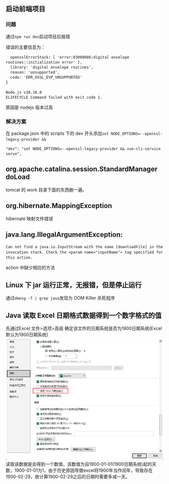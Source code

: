 ## 启动前端项目

### 问题

通过`npm run dev`启动项目后报错

错误的主要信息为：

```
  opensslErrorStack: [ 'error:03000086:digital envelope routines::initialization error' ],
  library: 'digital envelope routines',
  reason: 'unsupported',
  code: 'ERR_OSSL_EVP_UNSUPPORTED'
}

Node.js v18.16.0
ELIFECYCLE Command failed with exit code 1.
```

原因是 nodejs 版本过高

### 解决方案

在 package.json 中的 scripts 下的 dev 开头添加`set NODE_OPTIONS=--openssl-legacy-provider && `

```
"dev": "set NODE_OPTIONS=--openssl-legacy-provider && vue-cli-service serve",
```

## org.apache.catalina.session.StandardManager doLoad

tomcat 的 work 目录下面的东西删一遍。

## org.hibernate.MappingException

hibernate 映射文件错误

## java.lang.IllegalArgumentException:

`Can not find a java.io.InputStream with the name [downloadFile] in the invocation stack. Check the <param name="inputName"> tag specified for this action.`

action 中缺少相应的方法

## Linux 下 jar 运行正常，无报错，但是停止运行

通过`dmesg -T | grep java`发现为 OOM Killer 杀死程序

## Java 读取 Excel 日期格式数据得到一个数字格式的值

先通过Excel 文件>选项>高级 确定该文件的日期系统是否为1900日期系统(Excel默认为1900日期系统)
![img.png](img.png)
读取该数据是会得到一个数值，该数值为自1900-01-01(1900日期系统)起的天数，1900-01-01为1，由于历史原因导致excel将1900年当作闰年，导致存在1900-02-29，故计算1900-02-29之后的日期时需要多减一天。